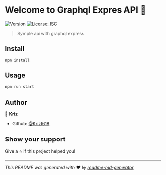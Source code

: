 # Welcome to Graphql Expres API 👋
![Version](https://img.shields.io/badge/version-1.0.0-blue.svg?cacheSeconds=2592000)
[![License: ISC](https://img.shields.io/badge/License-ISC-yellow.svg)](#)

> Symple api with graphql express

## Install

```sh
npm install
```

## Usage

```sh
npm run start
```

## Author

👤 **Kriz**

* Github: [@Kriz1618](https://github.com/Kriz1618)

## Show your support

Give a ⭐️ if this project helped you!


***
_This README was generated with ❤️ by [readme-md-generator](https://github.com/kefranabg/readme-md-generator)_